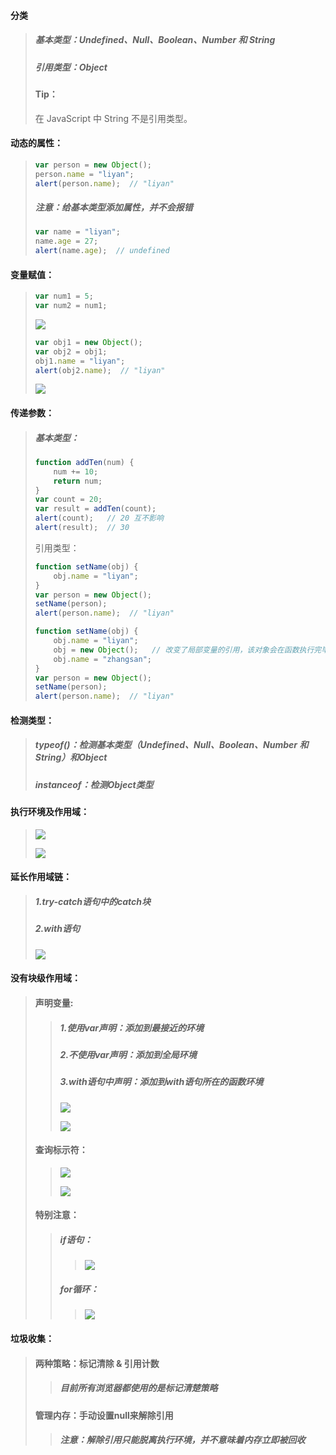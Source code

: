 #### 分类

> ##### 基本类型：Undefined、Null、Boolean、Number 和 String
>
> ##### 引用类型：Object
>
> #### Tip：
>
> 在 JavaScript 中 String 不是引用类型。

#### 动态的属性：

> ```js
> var person = new Object();
> person.name = "liyan";
> alert(person.name);  // "liyan"
> ```
>
> ##### 注意：给基本类型添加属性，并不会报错
>
> ```js
> var name = "liyan";
> name.age = 27;
> alert(name.age);  // undefined
> ```

#### 变量赋值：

> ```js
> var num1 = 5;
> var num2 = num1;
> ```
>
> ![](/assets/00192.jpg)
>
> ```js
> var obj1 = new Object();
> var obj2 = obj1;
> obj1.name = "liyan";
> alert(obj2.name);  // "liyan"
> ```
>
> ![](/assets/00319.jpg)

#### 传递参数：

> ##### 基本类型：
>
> ```js
> function addTen(num) {
>     num += 10;
>     return num;
> }
> var count = 20;
> var result = addTen(count);
> alert(count);   // 20 互不影响
> alert(result);  // 30
> ```
>
> 引用类型：
>
> ```js
> function setName(obj) {
>     obj.name = "liyan";
> }
> var person = new Object();
> setName(person);
> alert(person.name);  // "liyan"
> ```
>
> ```js
> function setName(obj) {
>     obj.name = "liyan";
>     obj = new Object();   // 改变了局部变量的引用，该对象会在函数执行完毕后立即销毁
>     obj.name = "zhangsan";
> }
> var person = new Object();
> setName(person);
> alert(person.name);  // "liyan"
> ```

#### 检测类型：

> ##### typeof\(\)：检测基本类型（Undefined、Null、Boolean、Number 和 String）和Object
>
> ##### instanceof：检测Object类型

#### 执行环境及作用域：

> ![](/assets/00343.jpg)
>
> ![](/assets/00347.jpg)

#### 延长作用域链：

> ##### 1.try-catch语句中的catch块
>
> ##### 2.with语句
>
> ![](/assets/00350.jpg)

#### 没有块级作用域：

> #### 声明变量:
>
> > ##### 1.使用var声明：添加到最接近的环境
> >
> > ##### 2.不使用var声明：添加到全局环境
> >
> > ##### 3.with语句中声明：添加到with语句所在的函数环境
> >
> > ![](/assets/00359.jpg)
> >
> > ![](/assets/00362.jpg)
>
> #### 查询标示符：
>
> > ![](/assets/00371.jpg)
> >
> > ![](/assets/00368.jpg)
>
> #### 特别注意：
>
> > ##### if语句：
> >
> > > ![](/assets/00353.jpg)
> >
> > ##### for循环：
> >
> > > ![](/assets/00356.jpg)

#### 垃圾收集：

> #### 两种策略：标记清除 & 引用计数
>
> > ##### 目前所有浏览器都使用的是标记清楚策略
>
> #### 管理内存：手动设置null来解除引用
>
> > ##### 注意：解除引用只能脱离执行环境，并不意味着内存立即被回收









